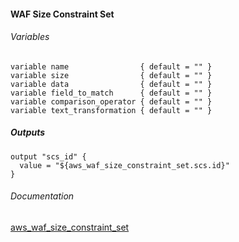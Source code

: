#### WAF Size Constraint Set


###### Variables
```
variable name                { default = "" }
variable size                { default = "" }
variable data                { default = "" }
variable field_to_match      { default = "" }
variable comparison_operator { default = "" }
variable text_transformation { default = "" }
```

##### Outputs
```
output "scs_id" {
  value = "${aws_waf_size_constraint_set.scs.id}"
}
```

###### Documentation
[aws_waf_size_constraint_set](https://www.terraform.io/docs/providers/aws/r/waf_size_constraint_set.html)
